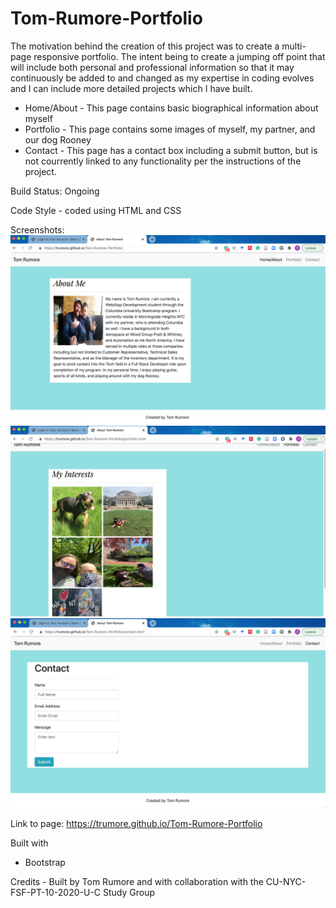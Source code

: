 # Tom-Rumore-Portfolio

The motivation behind the creation of this project was to create a multi-page responsive portfolio. The intent being to create a jumping off point that will include both personal and professional information so that it may continuously be added to and changed as my expertise in coding evolves and I can include more detailed projects which I have built.

- Home/About - This page contains basic biographical information about myself
- Portfolio - This page contains some images of myself, my partner, and our dog Rooney
- Contact - This page has a contact box including a submit button, but is not courrently linked to any functionality per the instructions of the project.

Build Status: Ongoing

Code Style - coded using HTML and CSS

Screenshots:
![Home Page](Assets/home-page.png)
![Portfolio Page](Assets/portfolio-page.png)
![Contact Page](Assets/contact-page.png)

Link to page: https://trumore.github.io/Tom-Rumore-Portfolio

Built with

- Bootstrap

Credits - Built by Tom Rumore and with collaboration with the CU-NYC-FSF-PT-10-2020-U-C Study Group
